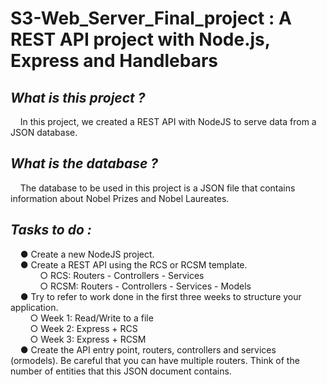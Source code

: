 # S3-Web_Server_Final_project : A REST API project with Node.js, Express and Handlebars

## *What is this project ?* 
&nbsp;&nbsp;&nbsp;&nbsp;In this project, we created a REST API with NodeJS to serve data from a JSON database.

## *What is the database ?*
&nbsp;&nbsp;&nbsp;&nbsp;The database to be used in this project is a JSON file that contains information about Nobel Prizes and Nobel Laureates.

## *Tasks to do :*
&nbsp;&nbsp;&nbsp;&nbsp;● Create a new NodeJS project.  
&nbsp;&nbsp;&nbsp;&nbsp;● Create a REST API using the RCS or RCSM template.  
&nbsp;&nbsp;&nbsp;&nbsp;&nbsp;&nbsp;&nbsp;&nbsp;&nbsp;&nbsp;&nbsp;&nbsp;○ RCS: Routers - Controllers - Services  
&nbsp;&nbsp;&nbsp;&nbsp;&nbsp;&nbsp;&nbsp;&nbsp;&nbsp;&nbsp;&nbsp;&nbsp;○ RCSM: Routers - Controllers - Services - Models  
&nbsp;&nbsp;&nbsp;&nbsp;● Try to refer to work done in the first three weeks to structure your application.  
&nbsp;&nbsp;&nbsp;&nbsp;&nbsp;&nbsp;&nbsp;&nbsp;○ Week 1: Read/Write to a file  
&nbsp;&nbsp;&nbsp;&nbsp;&nbsp;&nbsp;&nbsp;&nbsp;○ Week 2: Express + RCS  
&nbsp;&nbsp;&nbsp;&nbsp;&nbsp;&nbsp;&nbsp;&nbsp;○ Week 3: Express + RCSM  
&nbsp;&nbsp;&nbsp;&nbsp;● Create the API entry point, routers, controllers and services (ormodels). Be careful that you can have multiple routers. Think of the number of entities that this JSON document contains.  
